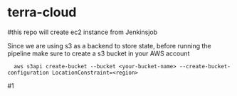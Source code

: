 # terra-cloud

#this repo will create ec2 instance from Jenkinsjob

Since we are using s3 as a backend to store state, before running the pipeline make sure to create a s3 bucket in your AWS account 
      
      aws s3api create-bucket --bucket <your-bucket-name> --create-bucket-configuration LocationConstraint=<region>
#1
